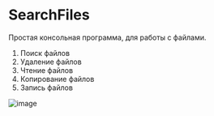 # SearchFiles

Простая консольная программа, для работы с файлами.
1. Поиск файлов
2. Удаление файлов
3. Чтение файлов
4. Копирование файлов
5. Запись файлов

![image](https://user-images.githubusercontent.com/75839381/231366283-5dac16e0-ff05-4949-8ed6-2cb6b5288696.png)

